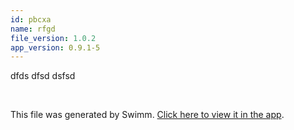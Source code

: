 ```yaml
---
id: pbcxa
name: rfgd
file_version: 1.0.2
app_version: 0.9.1-5
---
```


dfds dfsd dsfsd

<br/>

This file was generated by Swimm. [Click here to view it in the app](https://swimm-web-app.web.app/repos/Z2l0aHViJTNBJTNBdGVzdGFwMTklM0ElM0Fyb3RlbWJhcjM=/docs/pbcxa).
